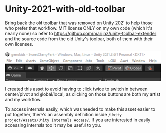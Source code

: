 # Unity-2021-with-old-toolbar
Bring back the old toolbar that was removed on Unity 2021 to help those who prefer that workflow. MIT license ONLY on my own code (which it's nearly none) so refer to https://github.com/marijnz/unity-toolbar-extender and the source code from the old Unity's toolbar, both of them with their own licenses.

![Unity toolbar](/screenshot.png?raw=true "Unity toolbar")

I created this asset to avoid having to click twice to switch in between center/pivot and global/local, as clicking on those buttons are both my artist and my workflow.

To access internals easily, which was needed to make this asset easier to put together, there's an assembly definition inside `/Unity project/Assets/Unity Internals Access/`. If you are interested in easily accessing internals too it may be useful to you.
